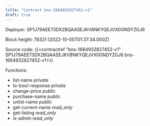 ```yaml
---
title: "Contract bns-1664932827452-v1"
draft: true
---
```

Deployer: SP1J79AEE73DX2BQAASEJKV8NKYQEJVX0GNDYZGJ6


 



Block height: 78321 (2022-10-05T01:37:34.000Z)

Source code: {{<contractref "bns-1664932827452-v1" SP1J79AEE73DX2BQAASEJKV8NKYQEJVX0GNDYZGJ6 bns-1664932827452-v1>}}

Functions:

* list-name _private_
* to-bool-response _private_
* change-price _public_
* purchase-name _public_
* unlist-name _public_
* get-current-name _read_only_
* get-listing _read_only_
* is-admin _read_only_
